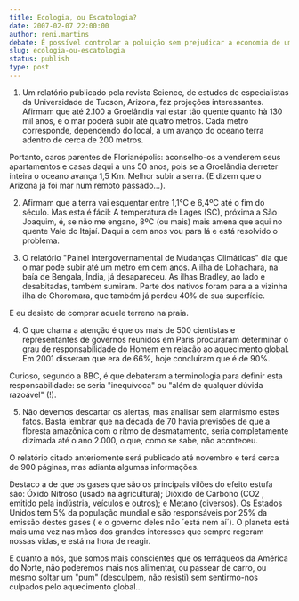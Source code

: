 ```yaml
---
title: Ecologia, ou Escatologia?
date: 2007-02-07 22:00:00
author: reni.martins
debate: É possível controlar a poluição sem prejudicar a economia de um país?
slug: ecologia-ou-escatologia
status: publish 
type: post
---
```


1) Um relatório publicado pela revista Science, de estudos de especialistas da Universidade de Tucson, Arizona, faz projeções interessantes. Afirmam que até 2.100 a Groelândia vai estar tão quente quanto hà 130 mil anos, e o mar poderá subir até quatro metros. Cada metro corresponde, dependendo do local, a um avanço do oceano terra adentro de cerca de 200 metros.   

Portanto, caros parentes de Florianópolis: aconselho-os a venderem seus apartamentos e casas daqui a uns 50 anos, pois se a Groelândia derreter inteira o oceano avança 1,5 Km. Melhor subir a serra. (E dizem que o Arizona já foi mar num remoto passado...).  

2) Afirmam que a terra vai esquentar entre 1,1°C e 6,4ºC até o fim do século. Mas esta é fácil: A temperatura de Lages (SC), próxima a São Joaquim, é, se não me engano, 8ºC (ou mais) mais amena que aqui no quente Vale do Itajaí. Daqui a cem anos vou para lá e está resolvido o problema.  

3) O relatório "Painel Intergovernamental de Mudanças Climáticas" dia que o mar pode subir até um metro em cem anos. A ilha de Lohachara, na baía de Bengala, Índia, já desapareceu. As ilhas Bradley, ao lado e desabitadas, também sumiram. Parte dos nativos foram para a a vizinha ilha de Ghoromara, que também já perdeu 40% de sua superfície.  

E eu desisto de comprar aquele terreno na praia.  

4) O que chama a atenção é que os mais de 500 cientistas e representantes de governos reunidos em Paris procuraram determinar o grau de responsabilidade do Homem em relação ao aquecimento global. Em 2001 disseram que era de 66%, hoje concluíram que é de 90%.  

Curioso, segundo a BBC, é que debateram a terminologia para definir esta responsabilidade: se seria "inequívoca" ou "além de qualquer dúvida razoável" (!).  

5) Não devemos descartar os alertas, mas analisar sem alarmismo estes fatos. Basta lembrar que na década de 70 havia previsões de que a floresta amazônica com o rítmo de desmatamento, seria completamente dizimada até o ano 2.000, o que, como se sabe, não aconteceu.  

O relatório citado anteriomente será publicado até novembro e terá cerca de 900 páginas, mas adianta algumas informações.  

Destaco a de que os gases que são os principais vilões do efeito estufa são: Óxido Nitroso (usado na agricultura); Dióxido de Carbono (CO2 , emitido pela indústria, veículos e outros); e Metano (diversos). Os Estados Unidos tem 5% da população mundial e são responsáveis por 25% da emissão destes gases ( e o governo deles não ´está nem aí´). O planeta está mais uma vez nas mãos dos grandes interesses que sempre regeram nossas vidas, e está na hora de reagir.  

E quanto a nós, que somos mais conscientes que os terráqueos da América do Norte, não poderemos mais nos alimentar, ou passear de carro, ou mesmo soltar um "pum" (desculpem, não resisti) sem sentirmo-nos culpados pelo aquecimento global...
